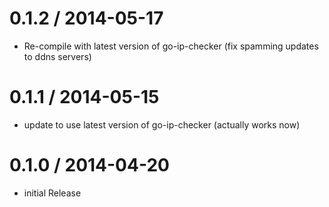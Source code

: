 
0.1.2 / 2014-05-17 
==================

 * Re-compile with latest version of go-ip-checker (fix spamming updates to ddns
 servers)

0.1.1 / 2014-05-15
==================

 * update to use latest version of go-ip-checker (actually works now)

0.1.0 / 2014-04-20 
==================

 * initial Release
